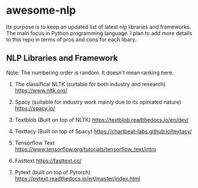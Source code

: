 # awesome-nlp
Its purpose is to keep an updated list of latest nlp libraries and frameworks. The main focus in Python programming language. I plan to add more details to this repo in terms of pros and cons for each libary. 


## NLP Libraries and Framework

Note: The numbering order is random. It doesn't mean ranking here.

1) The classifical NLTK (suitable for both industry and research)
https://www.nltk.org/

2) Spacy (suitable for industry work mainly due to its opiniated nature)
https://spacy.io/


3) Textblob (Built on top of NLTK)
https://textblob.readthedocs.io/en/dev/

4) Texttacy (Built on top of Spacy)
https://chartbeat-labs.github.io/textacy/

5) Tensorflow Text
https://www.tensorflow.org/tutorials/tensorflow_text/intro

6) Fasttext
https://fasttext.cc/

7) Pytext (built on top of Pytorch)
https://pytext.readthedocs.io/en/master/index.html



